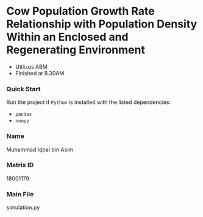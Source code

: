 # Cow Population Growth Rate Relationship with Population Density Within an Enclosed and Regenerating Environment
- Utilizes ABM
- Finished at 8.30AM

### Quick Start
Run the project if `Python` is installed with the listed dependencies:
- `pandas`
- `numpy`

### Name
Muhammad Iqbal bin Asim

### Matrix ID
18001179

### Main File
simulation.py
